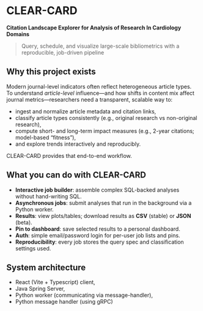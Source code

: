 # CLEAR-CARD
**Citation Landscape Explorer for Analysis of Research In Cardiology Domains**

> Query, schedule, and visualize large-scale bibliometrics with a reproducible, job-driven pipeline

## Why this project exists
Modern journal-level indicators often reflect heterogeneous article types. To understand *article-level* influence—and how shifts in content mix affect journal metrics—researchers need a transparent, scalable way to:
- ingest and normalize article metadata and citation links,
- classify article types consistently (e.g., original research vs non-original research),
- compute short- and long-term impact measures (e.g., 2-year citations; model-based “fitness”),
- and explore trends interactively and reproducibly.

CLEAR-CARD provides that end-to-end workflow.

## What you can do with CLEAR-CARD
- **Interactive job builder**: assemble complex SQL-backed analyses without hand-writing SQL.
- **Asynchronous jobs**: submit analyses that run in the background via a Python worker.
- **Results**: view plots/tables; download results as **CSV** (stable) or **JSON** (beta).
- **Pin to dashboard**: save selected results to a personal dashboard.
- **Auth**: simple email/password login for per-user job lists and pins.
- **Reproducibility**: every job stores the query spec and classification settings used.

## System architecture
- React (Vite + Typescript) client,
- Java Spring Server,
- Python worker (communicating via message-handler),
- Python message handler (using gRPC)
